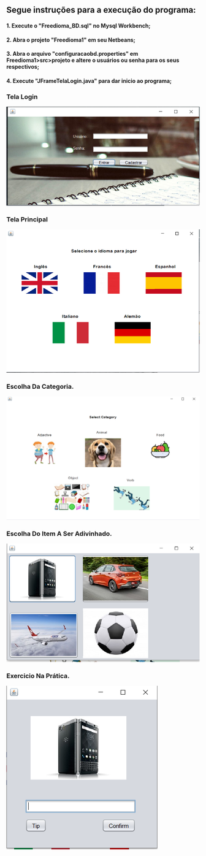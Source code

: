 ## Segue instruções para a execução do programa:

#### 1. Execute o "Freedioma_BD.sql" no Mysql Workbench;
#### 2. Abra o projeto "Freedioma1" em seu Netbeans;
#### 3. Abra o arquivo "configuracaobd.properties" em Freedioma1>src>projeto e altere o usuários ou senha para os seus respectivos;
#### 4. Execute "JFrameTelaLogin.java" para dar inicio ao programa;

### Tela Login
![Tela Login](https://github.com/AlexDeSaran/Freedioma/blob/main/Dem/login.PNG)
### Tela Principal
![Tela 2](https://github.com/AlexDeSaran/Freedioma/blob/main/Dem/2.PNG)
### Escolha Da Categoria.
![Tela 3](https://github.com/AlexDeSaran/Freedioma/blob/main/Dem/3.PNG)
### Escolha Do Item A Ser Adivinhado.
![Tela 4](https://github.com/AlexDeSaran/Freedioma/blob/main/Dem/4.PNG)
### Exercicio Na Prática.
![Tela 4](https://github.com/AlexDeSaran/Freedioma/blob/main/Dem/5.PNG)
~~~~Java

~~~~
